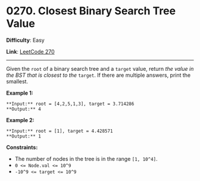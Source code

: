 # 0270. Closest Binary Search Tree Value

**Difficulty**: Easy

**Link**: [LeetCode 270](https://leetcode.com/problems/closest-binary-search-tree-value/)

---

Given the `root` of a binary search tree and a `target` value, return *the value in the BST that is closest to the* `target`. If there are multiple answers, print the smallest.

**Example 1:**

    **Input:** root = [4,2,5,1,3], target = 3.714286
    **Output:** 4

**Example 2:**

    **Input:** root = [1], target = 4.428571
    **Output:** 1

**Constraints:**

* The number of nodes in the tree is in the range `[1, 10^4]`.
* `0 <= Node.val <= 10^9`
* `-10^9 <= target <= 10^9`

